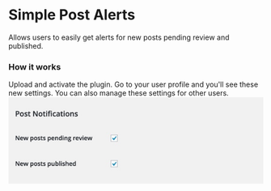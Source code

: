 # Simple Post Alerts
Allows users to easily get alerts for new posts pending review and published.

### How it works
Upload and activate the plugin. Go to your user profile and you'll see these new settings. You can also manage these settings for other users. 
![screenshot](https://raw.githubusercontent.com/alexphelps/simple-post-alerts/master/assets/user-notification-settings.jpg)
